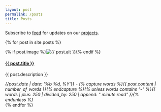 ```yaml
---
layout: post
permalink: /posts
title: Posts
---
```

<div class="notice">Subscribe to <a href="{{ site.baseurl }}/feed" target="_blank" data-goatcounter-click="feed">feed</a> for updates on our <a href="{{ site.baseurl }}/tags">projects</a>.</div>

{% for post in site.posts %}
<section>
  {% if post.image %}<img alt="{{ post.alt }}" src="{{ post.image | prepend: site.baseurl | prepend: site.url }}">{% endif %}
  <h4><a href="{{ post.url | prepend: site.baseurl | prepend: site.url }}">{{ post.title }}</a></h4>
  <p>{{ post.description }}</p>
  <cite>{{post.date | date: '%b %d, %Y'}} - {% capture words %}{{ post.content | number_of_words }}{% endcapture %}{% unless words contains "-" %}{{ words | plus: 250 | divided_by: 250 | append: " minute read" }}{% endunless %}</cite>
</section>
{% endfor %}